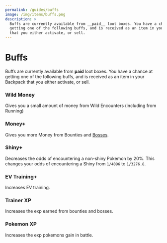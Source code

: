 ```yaml
---
permalink: /guides/buffs
image: /img/items/buffs.png
description: >
  Buffs are currently available from __paid__ loot boxes. You have a chance at
  getting one of the following buffs, and is received as an item in your Backpack
  that you either activate, or sell.
---
```


# Buffs

Buffs are currently available from __paid__ loot boxes. You have a chance at
getting one of the following buffs, and is received as an item in your Backpack
that you either activate, or sell.

### Wild Money

Gives you a small amount of money from Wild Encounters (including from Running)

### Money+

Gives you more Money from Bounties and [Bosses](/guides/bosses).

### Shiny+

Decreases the odds of encountering a non-shiny Pokemon by 20%. This changes your
odds of encountering a Shiny from `1/4096` to `1/3276.8`.

### EV Training+

Increases EV training.

### Trainer XP

Increases the exp earned from bounties and bosses.

### Pokemon XP

Increases the exp pokemons gain in battle.
